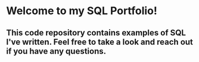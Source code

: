 # Welcome to my SQL Portfolio!
## This code repository contains examples of SQL I've written. Feel free to take a look and reach out if you have any questions.
